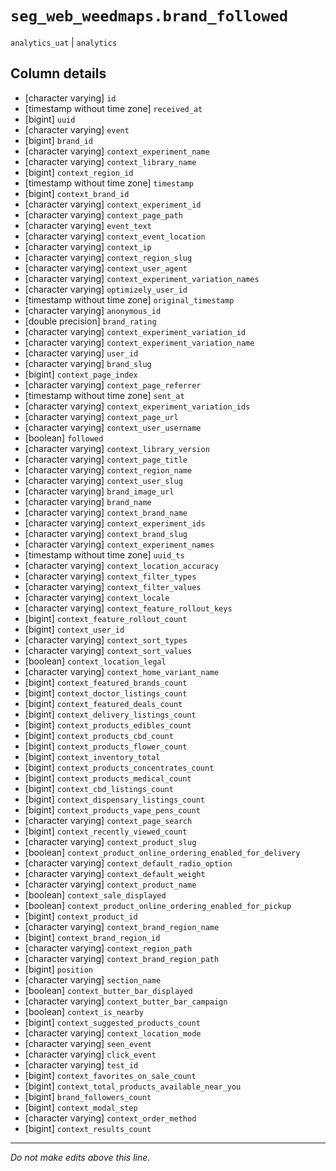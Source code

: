 # `seg_web_weedmaps.brand_followed`
`analytics_uat` | `analytics`

## Column details
* [character varying] `id`
* [timestamp without time zone] `received_at`
* [bigint]    `uuid`
* [character varying] `event`
* [bigint]    `brand_id`
* [character varying] `context_experiment_name`
* [character varying] `context_library_name`
* [bigint]    `context_region_id`
* [timestamp without time zone] `timestamp`
* [bigint]    `context_brand_id`
* [character varying] `context_experiment_id`
* [character varying] `context_page_path`
* [character varying] `event_text`
* [character varying] `context_event_location`
* [character varying] `context_ip`
* [character varying] `context_region_slug`
* [character varying] `context_user_agent`
* [character varying] `context_experiment_variation_names`
* [character varying] `optimizely_user_id`
* [timestamp without time zone] `original_timestamp`
* [character varying] `anonymous_id`
* [double precision] `brand_rating`
* [character varying] `context_experiment_variation_id`
* [character varying] `context_experiment_variation_name`
* [character varying] `user_id`
* [character varying] `brand_slug`
* [bigint]    `context_page_index`
* [character varying] `context_page_referrer`
* [timestamp without time zone] `sent_at`
* [character varying] `context_experiment_variation_ids`
* [character varying] `context_page_url`
* [character varying] `context_user_username`
* [boolean]   `followed`
* [character varying] `context_library_version`
* [character varying] `context_page_title`
* [character varying] `context_region_name`
* [character varying] `context_user_slug`
* [character varying] `brand_image_url`
* [character varying] `brand_name`
* [character varying] `context_brand_name`
* [character varying] `context_experiment_ids`
* [character varying] `context_brand_slug`
* [character varying] `context_experiment_names`
* [timestamp without time zone] `uuid_ts`
* [character varying] `context_location_accuracy`
* [character varying] `context_filter_types`
* [character varying] `context_filter_values`
* [character varying] `context_locale`
* [character varying] `context_feature_rollout_keys`
* [bigint]    `context_feature_rollout_count`
* [bigint]    `context_user_id`
* [character varying] `context_sort_types`
* [character varying] `context_sort_values`
* [boolean]   `context_location_legal`
* [character varying] `context_home_variant_name`
* [bigint]    `context_featured_brands_count`
* [bigint]    `context_doctor_listings_count`
* [bigint]    `context_featured_deals_count`
* [bigint]    `context_delivery_listings_count`
* [bigint]    `context_products_edibles_count`
* [bigint]    `context_products_cbd_count`
* [bigint]    `context_products_flower_count`
* [bigint]    `context_inventory_total`
* [bigint]    `context_products_concentrates_count`
* [bigint]    `context_products_medical_count`
* [bigint]    `context_cbd_listings_count`
* [bigint]    `context_dispensary_listings_count`
* [bigint]    `context_products_vape_pens_count`
* [character varying] `context_page_search`
* [bigint]    `context_recently_viewed_count`
* [character varying] `context_product_slug`
* [boolean]   `context_product_online_ordering_enabled_for_delivery`
* [character varying] `context_default_radio_option`
* [character varying] `context_default_weight`
* [character varying] `context_product_name`
* [boolean]   `context_sale_displayed`
* [boolean]   `context_product_online_ordering_enabled_for_pickup`
* [bigint]    `context_product_id`
* [character varying] `context_brand_region_name`
* [bigint]    `context_brand_region_id`
* [character varying] `context_region_path`
* [character varying] `context_brand_region_path`
* [bigint]    `position`
* [character varying] `section_name`
* [boolean]   `context_butter_bar_displayed`
* [character varying] `context_butter_bar_campaign`
* [boolean]   `context_is_nearby`
* [bigint]    `context_suggested_products_count`
* [character varying] `context_location_mode`
* [character varying] `seen_event`
* [character varying] `click_event`
* [character varying] `test_id`
* [bigint]    `context_favorites_on_sale_count`
* [bigint]    `context_total_products_available_near_you`
* [bigint]    `brand_followers_count`
* [bigint]    `context_modal_step`
* [character varying] `context_order_method`
* [bigint]    `context_results_count`

-------------------------------------------------------------------------------
*Do not make edits above this line.*
